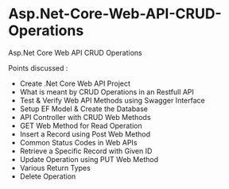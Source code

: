 # Asp.Net-Core-Web-API-CRUD-Operations
Asp.Net Core Web API CRUD Operations


Points discussed :
-	Create .Net Core Web API Project
-	What is meant by CRUD Operations in an Restfull API
-	Test & Verify Web API Methods using Swagger Interface
-	Setup EF Model & Create the Database
-	API Controller with CRUD Web Methods
-	GET Web Method for Read Operation
-	Insert a Record using Post Web Method
-	Common Status Codes in Web APIs
-	Retrieve a Specific Record with Given ID
-	Update Operation using PUT Web Method
-	Various Return Types
-	Delete Operation



